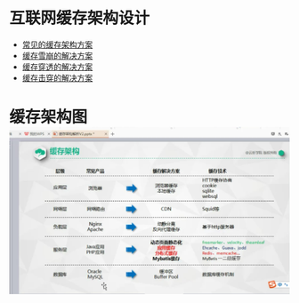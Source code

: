 # 互联网缓存架构设计

* [常见的缓存架构方案](/hu-lian-wang-huan-cun-jia-gou-she-ji/chang-jian-de-huan-cun-jia-gou-fang-an.md) 
* [缓存雪崩的解决方案](/hu-lian-wang-huan-cun-jia-gou-she-ji/huan-cun-xue-beng-de-jie-jue-fang-an.md) 
* [缓存穿透的解决方案](/hu-lian-wang-huan-cun-jia-gou-she-ji/huan-cun-chuan-tou-de-jie-jue-fang-an.md) 
* [缓存击穿的解决方案](/hu-lian-wang-huan-cun-jia-gou-she-ji/huan-cun-ji-chuan-de-jie-jue-fang-an.md)

# 缓存架构图![](/assets/缓存架构.png)



